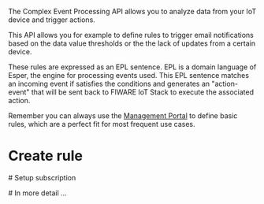 The Complex Event Processing API allows you to analyze data from your IoT device and trigger actions.

This API allows you for example to define rules to trigger email notifications based on the data value thresholds or the the lack of updates from a certain device.

These rules are expressed as an EPL sentence. EPL is a domain language of Esper, the engine for processing events used. This EPL sentence matches an incoming event if satisfies the conditions and generates an "action-event" that will be sent back to FIWARE IoT Stack to execute the associated action. 

Remember you can always use the [Management Portal](portal.md) to define basic rules, which are a perfect fit for most frequent use cases.

# Create rule

# Setup subscription

# In more detail ...

